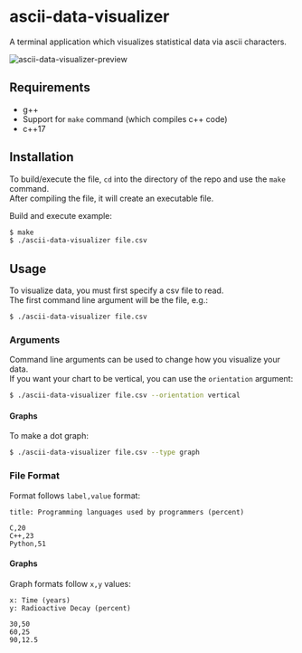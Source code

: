 # ascii-data-visualizer
A terminal application which visualizes statistical data via ascii characters.

![ascii-data-visualizer-preview](https://github.com/user-attachments/assets/c3198118-09e4-4f85-982e-d8ee3fc6a2c3)

## Requirements
- g++
- Support for `make` command (which compiles c++ code)
- c++17



## Installation
To build/execute the file, `cd` into the directory of the repo and use the `make` command.<br>
After compiling the file, it will create an executable file.<br>

Build and execute example:
```bash
$ make
$ ./ascii-data-visualizer file.csv
```

## Usage
To visualize data, you must first specify a csv file to read.<br>
The first command line argument will be the file, e.g.:
```bash
$ ./ascii-data-visualizer file.csv
```

### Arguments
Command line arguments can be used to change how you visualize your data.<br>
If you want your chart to be vertical, you can use the `orientation` argument:
```bash
$ ./ascii-data-visualizer file.csv --orientation vertical
```

#### Graphs
To make a dot graph:
```bash
$ ./ascii-data-visualizer file.csv --type graph
```

### File Format
Format follows `label,value` format:
```csv
title: Programming languages used by programmers (percent)

C,20
C++,23
Python,51
```

#### Graphs
Graph formats follow `x,y` values:
```csv
x: Time (years)
y: Radioactive Decay (percent)

30,50
60,25
90,12.5
```

